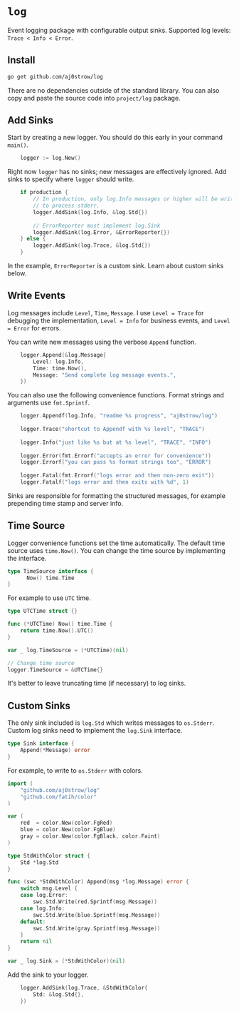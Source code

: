 # `log`

Event logging package with configurable output sinks. Supported log levels: `Trace < Info < Error`. 

## Install

```sh
go get github.com/aj0strow/log
```

There are no dependencies outside of the standard library. You can also copy and paste the source code into `project/log` package. 

## Add Sinks

Start by creating a new logger. You should do this early in your command `main()`. 

```go
    logger := log.New()
```

Right now `logger` has no sinks; new messages are effectively ignored. Add sinks to specify where `logger` should write. 

```go
    if production {
        // In production, only log.Info messages or higher will be written
        // to process stderr. 
        logger.AddSink(log.Info, &log.Std{})
        
        // ErrorReporter must implement log.Sink
        logger.AddSink(log.Error, &ErrorReporter{})
    } else {
        logger.AddSink(log.Trace, &log.Std{})
    }
```

In the example, `ErrorReporter` is a custom sink. Learn about custom sinks below. 

## Write Events

Log messages include `Level`, `Time`, `Message`. I use `Level = Trace` for debugging the implementation, `Level = Info` for business events, and `Level = Error` for errors. 

You can write new messages using the verbose `Append` function. 

```go
    logger.Append(&log.Message{
        Level: log.Info,
        Time: time.Now(),
        Message: "Send complete log message events.",
    })
```

You can also use the following convenience functions. Format strings and arguments use `fmt.Sprintf`. 

```go
    logger.Appendf(log.Info, "readme %s progress", "aj0strow/log")
    
    logger.Trace("shortcut to Appendf with %s level", "TRACE")
    
    logger.Info("just like %s but at %s level", "TRACE", "INFO")
    
    logger.Error(fmt.Errorf("accepts an error for convenience"))
    logger.Errorf("you can pass %s format strings too", "ERROR")
    
    logger.Fatal(fmt.Errorf("logs error and then non-zero exit"))
    logger.Fatalf("logs error and then exits with %d", 1)
```

Sinks are responsible for formatting the structured messages, for example prepending time stamp and server info. 

## Time Source

Logger convenience functions set the time automatically. The default time source uses `time.Now()`. You can change the time source by implementing the interface.

```go
type TimeSource interface {
	  Now() time.Time
}
```

For example to use `UTC` time.

```go
type UTCTime struct {}

func (*UTCTime) Now() time.Time {
    return time.Now().UTC()
}

var _ log.TimeSource = (*UTCTime)(nil)

// Change time source
logger.TimeSource = &UTCTime{}
```

It's better to leave truncating time (if necessary) to log sinks. 

## Custom Sinks

The only sink included is `log.Std` which writes messages to `os.Stderr`. Custom log sinks need to implement the `log.Sink` interface. 

```go
type Sink interface {
	Append(*Message) error
}
```

For example, to write to `os.Stderr` with colors. 

```go
import (
    "github.com/aj0strow/log"
    "github.com/fatih/color"
)

var (
    red  = color.New(color.FgRed)
    blue = color.New(color.FgBlue)
    gray = color.New(color.FgBlack, color.Faint)
)

type StdWithColor struct {
    Std *log.Std
}

func (swc *StdWithColor) Append(msg *log.Message) error {
    switch msg.Level {
    case log.Error:
        swc.Std.Write(red.Sprintf(msg.Message))
    case log.Info:
        swc.Std.Write(blue.Sprintf(msg.Message))
    default:
        swc.Std.Write(gray.Sprintf(msg.Message))
    }
    return nil
}

var _ log.Sink = (*StdWithColor)(nil)
```

Add the sink to your logger.

```go
    logger.AddSink(log.Trace, &StdWithColor{
        Std: &log.Std{},
    })
```
